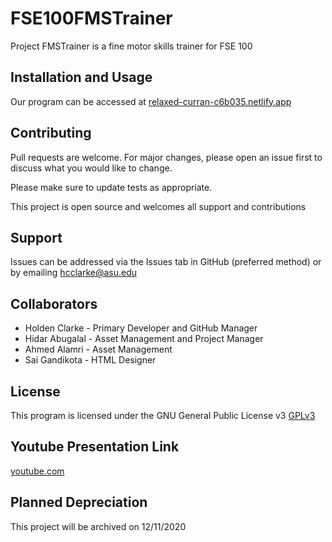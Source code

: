 # FSE100FMSTrainer

Project FMSTrainer is a fine motor skills trainer for FSE 100

## Installation and Usage

Our program can be accessed at [relaxed-curran-c6b035.netlify.app](https://relaxed-curran-c6b035.netlify.app/)

## Contributing
Pull requests are welcome. For major changes, please open an issue first to discuss what you would like to change.

Please make sure to update tests as appropriate.

This project is open source and welcomes all support and contributions

## Support
Issues can be addressed via the Issues tab in GitHub (preferred method) or by emailing [hcclarke@asu.edu](mailto:hcclarke@asu.edu)

## Collaborators
- Holden Clarke - Primary Developer and GitHub Manager
- Hidar Abugalal - Asset Management and Project Manager
- Ahmed Alamri - Asset Management
- Sai Gandikota - HTML Designer

## License
This program is licensed under the GNU General Public License v3 [GPLv3](https://www.gnu.org/licenses/gpl-3.0.en.html)

## Youtube Presentation Link
[youtube.com](https://youtu.be/phiAkt-Xnis)


## Planned Depreciation
This project will be archived on 12/11/2020

